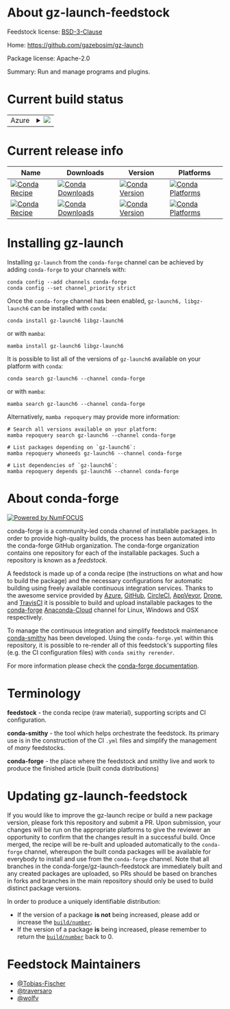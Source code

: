 About gz-launch-feedstock
=========================

Feedstock license: [BSD-3-Clause](https://github.com/conda-forge/gz-launch-feedstock/blob/main/LICENSE.txt)

Home: https://github.com/gazebosim/gz-launch

Package license: Apache-2.0

Summary: Run and manage programs and plugins.

Current build status
====================


<table>
    
  <tr>
    <td>Azure</td>
    <td>
      <details>
        <summary>
          <a href="https://dev.azure.com/conda-forge/feedstock-builds/_build/latest?definitionId=17797&branchName=main">
            <img src="https://dev.azure.com/conda-forge/feedstock-builds/_apis/build/status/gz-launch-feedstock?branchName=main">
          </a>
        </summary>
        <table>
          <thead><tr><th>Variant</th><th>Status</th></tr></thead>
          <tbody><tr>
              <td>linux_64</td>
              <td>
                <a href="https://dev.azure.com/conda-forge/feedstock-builds/_build/latest?definitionId=17797&branchName=main">
                  <img src="https://dev.azure.com/conda-forge/feedstock-builds/_apis/build/status/gz-launch-feedstock?branchName=main&jobName=linux&configuration=linux%20linux_64_" alt="variant">
                </a>
              </td>
            </tr><tr>
              <td>linux_aarch64</td>
              <td>
                <a href="https://dev.azure.com/conda-forge/feedstock-builds/_build/latest?definitionId=17797&branchName=main">
                  <img src="https://dev.azure.com/conda-forge/feedstock-builds/_apis/build/status/gz-launch-feedstock?branchName=main&jobName=linux&configuration=linux%20linux_aarch64_" alt="variant">
                </a>
              </td>
            </tr><tr>
              <td>osx_64</td>
              <td>
                <a href="https://dev.azure.com/conda-forge/feedstock-builds/_build/latest?definitionId=17797&branchName=main">
                  <img src="https://dev.azure.com/conda-forge/feedstock-builds/_apis/build/status/gz-launch-feedstock?branchName=main&jobName=osx&configuration=osx%20osx_64_" alt="variant">
                </a>
              </td>
            </tr><tr>
              <td>osx_arm64</td>
              <td>
                <a href="https://dev.azure.com/conda-forge/feedstock-builds/_build/latest?definitionId=17797&branchName=main">
                  <img src="https://dev.azure.com/conda-forge/feedstock-builds/_apis/build/status/gz-launch-feedstock?branchName=main&jobName=osx&configuration=osx%20osx_arm64_" alt="variant">
                </a>
              </td>
            </tr><tr>
              <td>win_64</td>
              <td>
                <a href="https://dev.azure.com/conda-forge/feedstock-builds/_build/latest?definitionId=17797&branchName=main">
                  <img src="https://dev.azure.com/conda-forge/feedstock-builds/_apis/build/status/gz-launch-feedstock?branchName=main&jobName=win&configuration=win%20win_64_" alt="variant">
                </a>
              </td>
            </tr>
          </tbody>
        </table>
      </details>
    </td>
  </tr>
</table>

Current release info
====================

| Name | Downloads | Version | Platforms |
| --- | --- | --- | --- |
| [![Conda Recipe](https://img.shields.io/badge/recipe-gz--launch6-green.svg)](https://anaconda.org/conda-forge/gz-launch6) | [![Conda Downloads](https://img.shields.io/conda/dn/conda-forge/gz-launch6.svg)](https://anaconda.org/conda-forge/gz-launch6) | [![Conda Version](https://img.shields.io/conda/vn/conda-forge/gz-launch6.svg)](https://anaconda.org/conda-forge/gz-launch6) | [![Conda Platforms](https://img.shields.io/conda/pn/conda-forge/gz-launch6.svg)](https://anaconda.org/conda-forge/gz-launch6) |
| [![Conda Recipe](https://img.shields.io/badge/recipe-libgz--launch6-green.svg)](https://anaconda.org/conda-forge/libgz-launch6) | [![Conda Downloads](https://img.shields.io/conda/dn/conda-forge/libgz-launch6.svg)](https://anaconda.org/conda-forge/libgz-launch6) | [![Conda Version](https://img.shields.io/conda/vn/conda-forge/libgz-launch6.svg)](https://anaconda.org/conda-forge/libgz-launch6) | [![Conda Platforms](https://img.shields.io/conda/pn/conda-forge/libgz-launch6.svg)](https://anaconda.org/conda-forge/libgz-launch6) |

Installing gz-launch
====================

Installing `gz-launch` from the `conda-forge` channel can be achieved by adding `conda-forge` to your channels with:

```
conda config --add channels conda-forge
conda config --set channel_priority strict
```

Once the `conda-forge` channel has been enabled, `gz-launch6, libgz-launch6` can be installed with `conda`:

```
conda install gz-launch6 libgz-launch6
```

or with `mamba`:

```
mamba install gz-launch6 libgz-launch6
```

It is possible to list all of the versions of `gz-launch6` available on your platform with `conda`:

```
conda search gz-launch6 --channel conda-forge
```

or with `mamba`:

```
mamba search gz-launch6 --channel conda-forge
```

Alternatively, `mamba repoquery` may provide more information:

```
# Search all versions available on your platform:
mamba repoquery search gz-launch6 --channel conda-forge

# List packages depending on `gz-launch6`:
mamba repoquery whoneeds gz-launch6 --channel conda-forge

# List dependencies of `gz-launch6`:
mamba repoquery depends gz-launch6 --channel conda-forge
```


About conda-forge
=================

[![Powered by
NumFOCUS](https://img.shields.io/badge/powered%20by-NumFOCUS-orange.svg?style=flat&colorA=E1523D&colorB=007D8A)](https://numfocus.org)

conda-forge is a community-led conda channel of installable packages.
In order to provide high-quality builds, the process has been automated into the
conda-forge GitHub organization. The conda-forge organization contains one repository
for each of the installable packages. Such a repository is known as a *feedstock*.

A feedstock is made up of a conda recipe (the instructions on what and how to build
the package) and the necessary configurations for automatic building using freely
available continuous integration services. Thanks to the awesome service provided by
[Azure](https://azure.microsoft.com/en-us/services/devops/), [GitHub](https://github.com/),
[CircleCI](https://circleci.com/), [AppVeyor](https://www.appveyor.com/),
[Drone](https://cloud.drone.io/welcome), and [TravisCI](https://travis-ci.com/)
it is possible to build and upload installable packages to the
[conda-forge](https://anaconda.org/conda-forge) [Anaconda-Cloud](https://anaconda.org/)
channel for Linux, Windows and OSX respectively.

To manage the continuous integration and simplify feedstock maintenance
[conda-smithy](https://github.com/conda-forge/conda-smithy) has been developed.
Using the ``conda-forge.yml`` within this repository, it is possible to re-render all of
this feedstock's supporting files (e.g. the CI configuration files) with ``conda smithy rerender``.

For more information please check the [conda-forge documentation](https://conda-forge.org/docs/).

Terminology
===========

**feedstock** - the conda recipe (raw material), supporting scripts and CI configuration.

**conda-smithy** - the tool which helps orchestrate the feedstock.
                   Its primary use is in the construction of the CI ``.yml`` files
                   and simplify the management of *many* feedstocks.

**conda-forge** - the place where the feedstock and smithy live and work to
                  produce the finished article (built conda distributions)


Updating gz-launch-feedstock
============================

If you would like to improve the gz-launch recipe or build a new
package version, please fork this repository and submit a PR. Upon submission,
your changes will be run on the appropriate platforms to give the reviewer an
opportunity to confirm that the changes result in a successful build. Once
merged, the recipe will be re-built and uploaded automatically to the
`conda-forge` channel, whereupon the built conda packages will be available for
everybody to install and use from the `conda-forge` channel.
Note that all branches in the conda-forge/gz-launch-feedstock are
immediately built and any created packages are uploaded, so PRs should be based
on branches in forks and branches in the main repository should only be used to
build distinct package versions.

In order to produce a uniquely identifiable distribution:
 * If the version of a package **is not** being increased, please add or increase
   the [``build/number``](https://docs.conda.io/projects/conda-build/en/latest/resources/define-metadata.html#build-number-and-string).
 * If the version of a package **is** being increased, please remember to return
   the [``build/number``](https://docs.conda.io/projects/conda-build/en/latest/resources/define-metadata.html#build-number-and-string)
   back to 0.

Feedstock Maintainers
=====================

* [@Tobias-Fischer](https://github.com/Tobias-Fischer/)
* [@traversaro](https://github.com/traversaro/)
* [@wolfv](https://github.com/wolfv/)

